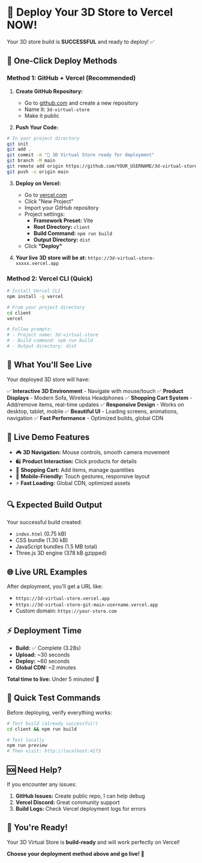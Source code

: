 # 🚀 Deploy Your 3D Store to Vercel NOW!

Your 3D store build is **SUCCESSFUL** and ready to deploy! ✅

## 🎯 One-Click Deploy Methods

### Method 1: GitHub + Vercel (Recommended)

1. **Create GitHub Repository:**
   - Go to [github.com](https://github.com) and create a new repository
   - Name it: `3d-virtual-store`
   - Make it public

2. **Push Your Code:**
```bash
# In your project directory
git init
git add .
git commit -m "🚀 3D Virtual Store ready for deployment"
git branch -M main
git remote add origin https://github.com/YOUR_USERNAME/3d-virtual-store.git
git push -u origin main
```

3. **Deploy on Vercel:**
   - Go to [vercel.com](https://vercel.com)
   - Click "New Project"
   - Import your GitHub repository
   - Project settings:
     - **Framework Preset:** Vite
     - **Root Directory:** `client`
     - **Build Command:** `npm run build`
     - **Output Directory:** `dist`
   - Click **"Deploy"**

4. **Your live 3D store will be at:** `https://3d-virtual-store-xxxxx.vercel.app`

### Method 2: Vercel CLI (Quick)

```bash
# Install Vercel CLI
npm install -g vercel

# From your project directory
cd client
vercel

# Follow prompts:
# - Project name: 3d-virtual-store
# - Build command: npm run build
# - Output directory: dist
```

## 🎉 What You'll See Live

Your deployed 3D store will have:

✅ **Interactive 3D Environment** - Navigate with mouse/touch
✅ **Product Displays** - Modern Sofa, Wireless Headphones
✅ **Shopping Cart System** - Add/remove items, real-time updates
✅ **Responsive Design** - Works on desktop, tablet, mobile
✅ **Beautiful UI** - Loading screens, animations, navigation
✅ **Fast Performance** - Optimized builds, global CDN

## 📱 Live Demo Features

- 🎮 **3D Navigation:** Mouse controls, smooth camera movement
- 🛍️ **Product Interaction:** Click products for details
- 🛒 **Shopping Cart:** Add items, manage quantities
- 📱 **Mobile-Friendly:** Touch gestures, responsive layout
- ⚡ **Fast Loading:** Global CDN, optimized assets

## 🔍 Expected Build Output

Your successful build created:
- `index.html` (0.75 kB)
- CSS bundle (1.30 kB)
- JavaScript bundles (1.5 MB total)
- Three.js 3D engine (378 kB gzipped)

## 🌐 Live URL Examples

After deployment, you'll get a URL like:
- `https://3d-virtual-store.vercel.app`
- `https://3d-virtual-store-git-main-username.vercel.app`
- Custom domain: `https://your-store.com`

## ⚡ Deployment Time

- **Build:** ✅ Complete (3.28s)
- **Upload:** ~30 seconds
- **Deploy:** ~60 seconds
- **Global CDN:** ~2 minutes

**Total time to live:** Under 5 minutes! 🚀

## 🎯 Quick Test Commands

Before deploying, verify everything works:

```bash
# Test build (already successful!)
cd client && npm run build

# Test locally
npm run preview
# Then visit: http://localhost:4173
```

## 🆘 Need Help?

If you encounter any issues:

1. **GitHub Issues:** Create public repo, I can help debug
2. **Vercel Discord:** Great community support
3. **Build Logs:** Check Vercel deployment logs for errors

## 🎉 You're Ready!

Your 3D Virtual Store is **build-ready** and will work perfectly on Vercel!

**Choose your deployment method above and go live! 🚀**